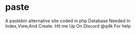 # paste
A pastebin alternative site coded in php 
Database Needed In Index,View,And Create.
Hit me Up On Discord @q4k For help
